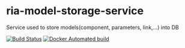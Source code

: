 # ria-model-storage-service
Service used to store models(component, parameters, link,...) into DB

[![Build Status](https://travis-ci.com/RaspInLoop/ria-model-storage-service.svg?branch=master)](https://travis-ci.com/RaspInLoop/ria-model-storage-service)
[![Docker Automated build](https://img.shields.io/docker/automated/raspinloop/model-storage-service)](https://cloud.docker.com/u/raspinloop/repository/docker/raspinloop/model-storage-service)
